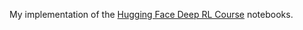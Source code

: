 My implementation of the [Hugging Face Deep RL Course](https://huggingface.co/deep-rl-course/unit0/introduction?fw=pt) notebooks.